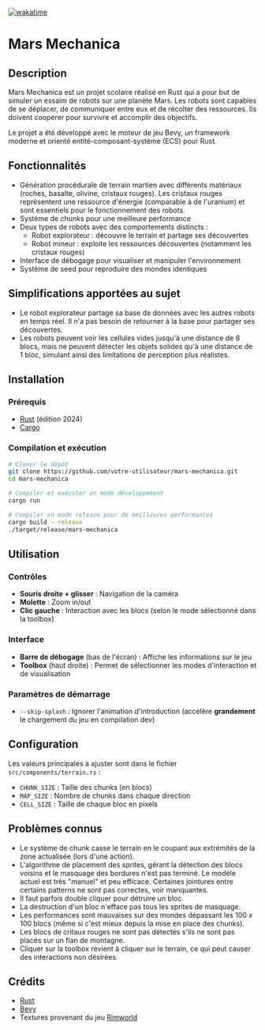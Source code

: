 [![wakatime](https://wakatime.com/badge/user/018da7b9-5ddd-4615-a805-e871e840191c/project/b74fcbcf-2616-4691-b7f8-08150f738a46.svg)](https://wakatime.com/badge/user/018da7b9-5ddd-4615-a805-e871e840191c/project/b74fcbcf-2616-4691-b7f8-08150f738a46)

# Mars Mechanica

## Description

Mars Mechanica est un projet scolaire réalisé en Rust qui a pour but de simuler un essaim de robots sur une planète
Mars.
Les robots sont capables de se déplacer, de communiquer entre eux et de récolter des ressources. Ils doivent coopérer
pour survivre et accomplir des objectifs.

Le projet a été développé avec le moteur de jeu Bevy, un framework moderne et orienté entité-composant-système (ECS)
pour Rust.

## Fonctionnalités

- Génération procédurale de terrain martien avec différents matériaux (roches, basalte, olivine, cristaux rouges). Les
  cristaux rouges représentent une ressource d'énergie (comparable à de l'uranium) et sont essentiels pour le
  fonctionnement des robots.
- Système de chunks pour une meilleure performance
- Deux types de robots avec des comportements distincts :
    - Robot explorateur : découvre le terrain et partage ses découvertes
    - Robot mineur : exploite les ressources découvertes (notamment les cristaux rouges)
- Interface de débogage pour visualiser et manipuler l'environnement
- Système de seed pour reproduire des mondes identiques

## Simplifications apportées au sujet

- Le robot explorateur partage sa base de données avec les autres robots en temps réel. Il n'a pas besoin de retourner à
  la base pour partager ses découvertes.
- Les robots peuvent voir les cellules vides jusqu'à une distance de 8 blocs, mais ne peuvent détecter les objets
  solides qu'à une distance de 1 bloc, simulant ainsi des limitations de perception plus réalistes.

## Installation

### Prérequis

- [Rust](https://www.rust-lang.org/tools/install) (édition 2024)
- [Cargo](https://doc.rust-lang.org/cargo/getting-started/installation.html)

### Compilation et exécution

```bash
# Cloner le dépôt
git clone https://github.com/votre-utilisateur/mars-mechanica.git
cd mars-mechanica

# Compiler et exécuter en mode développement
cargo run

# Compiler en mode release pour de meilleures performances
cargo build --release
./target/release/mars-mechanica
```

## Utilisation

### Contrôles

- **Souris droite + glisser** : Navigation de la caméra
- **Molette** : Zoom in/out
- **Clic gauche** : Interaction avec les blocs (selon le mode sélectionné dans la toolbox)

### Interface

- **Barre de débogage** (bas de l'écran) : Affiche les informations sur le jeu
- **Toolbox** (haut droite) : Permet de sélectionner les modes d'interaction et de visualisation

### Paramètres de démarrage

- `--skip-splash` : Ignorer l'animation d'introduction (accélère **grandement** le chargement du jeu en compilation dev)

## Configuration

Les valeurs principales à ajuster sont dans le fichier `src/components/terrain.rs` :

- `CHUNK_SIZE` : Taille des chunks (en blocs)
- `MAP_SIZE` : Nombre de chunks dans chaque direction
- `CELL_SIZE` : Taille de chaque bloc en pixels

## Problèmes connus

- Le système de chunk casse le terrain en le coupant aux extrémités de la zone actualisée (lors d'une action).
- L'algorithme de placement des sprites, gérant la détection des blocs voisins et le masquage des bordures n'est pas
  terminé. Le modèle actuel est très "manuel" et peu efficace. Certaines jointures entre certains patterns ne sont pas
  correctes, voir manquantes.
- Il faut parfois double cliquer pour détruire un bloc.
- La destruction d'un bloc n'efface pas tous les sprites de masquage.
- Les performances sont mauvaises sur des mondes dépassant les 100 x 100 blocs (même si c'est mieux depuis la mise en
  place des chunks).
- Les blocs de critaux rouges ne sont pas détectés s'ils ne sont pas placés sur un flan de montagne.
- Cliquer sur la toolbox revient à cliquer sur le terrain, ce qui peut causer des interactions non désirées.

## Crédits

- [Rust](https://www.rust-lang.org/)
- [Bevy](https://bevyengine.org/)
- Textures provenant du jeu [Rimworld](https://rimworldgame.com/)